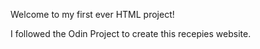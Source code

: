 Welcome to my first ever HTML project!

I followed the Odin Project to create this recepies website. 